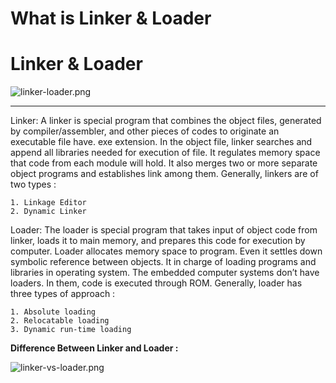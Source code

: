 # What is Linker & Loader


# Linker & Loader

![linker-loader.png](/images/linker-loader.png)

---

Linker: A linker is special program that combines the object files, generated by compiler/assembler, and other pieces of codes to originate an executable file have. exe extension. In the object file, linker searches and append all libraries needed for execution of file. It regulates memory space that code from each module will hold. It also merges two or more separate object programs and establishes link among them. Generally, linkers are of two types :

```
1. Linkage Editor
2. Dynamic Linker
```

Loader: The loader is special program that takes input of object code from linker, loads it to main memory, and prepares this code for execution by computer. Loader allocates memory space to program. Even it settles down symbolic reference between objects. It in charge of loading programs and libraries in operating system. The embedded computer systems don’t have loaders. In them, code is executed through ROM. Generally, loader has three types of approach :

```
1. Absolute loading
2. Relocatable loading
3. Dynamic run-time loading
```

**Difference Between Linker and Loader :**

![linker-vs-loader.png](/images/linker-vs-loader.png)
